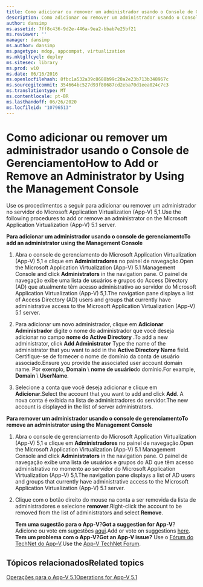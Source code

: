 ```yaml
---
title: Como adicionar ou remover um administrador usando o Console de Gerenciamento
description: Como adicionar ou remover um administrador usando o Console de Gerenciamento
author: dansimp
ms.assetid: 7ff8c436-9d2e-446a-9ea2-bbab7e25bf21
ms.reviewer: ''
manager: dansimp
ms.author: dansimp
ms.pagetype: mdop, appcompat, virtualization
ms.mktglfcycl: deploy
ms.sitesec: library
ms.prod: w10
ms.date: 06/16/2016
ms.openlocfilehash: 8fbc1a532a39c8688b99c28a2e23b713b348967c
ms.sourcegitcommit: 354664bc527d93f80687cd2eba70d1eea024c7c3
ms.translationtype: MT
ms.contentlocale: pt-BR
ms.lasthandoff: 06/26/2020
ms.locfileid: "10796513"
---
```

# <span data-ttu-id="55766-103">Como adicionar ou remover um administrador usando o Console de Gerenciamento</span><span class="sxs-lookup"><span data-stu-id="55766-103">How to Add or Remove an Administrator by Using the Management Console</span></span>


<span data-ttu-id="55766-104">Use os procedimentos a seguir para adicionar ou remover um administrador no servidor do Microsoft Application Virtualization (App-V) 5,1.</span><span class="sxs-lookup"><span data-stu-id="55766-104">Use the following procedures to add or remove an administrator on the Microsoft Application Virtualization (App-V) 5.1 server.</span></span>

**<span data-ttu-id="55766-105">Para adicionar um administrador usando o console de gerenciamento</span><span class="sxs-lookup"><span data-stu-id="55766-105">To add an administrator using the Management Console</span></span>**

1.  <span data-ttu-id="55766-106">Abra o console de gerenciamento do Microsoft Application Virtualization (App-V) 5,1 e clique em **Administradores** no painel de navegação.</span><span class="sxs-lookup"><span data-stu-id="55766-106">Open the Microsoft Application Virtualization (App-V) 5.1 Management Console and click **Administrators** in the navigation pane.</span></span> <span data-ttu-id="55766-107">O painel de navegação exibe uma lista de usuários e grupos do Access Directory (AD) que atualmente têm acesso administrativo ao servidor do Microsoft Application Virtualization (App-V) 5,1.</span><span class="sxs-lookup"><span data-stu-id="55766-107">The navigation pane displays a list of Access Directory (AD) users and groups that currently have administrative access to the Microsoft Application Virtualization (App-V) 5.1 server.</span></span>

2.  <span data-ttu-id="55766-108">Para adicionar um novo administrador, clique em **Adicionar Administrador** digite o nome do administrador que você deseja adicionar no campo **nome do Active Directory** .</span><span class="sxs-lookup"><span data-stu-id="55766-108">To add a new administrator, click **Add Administrator** Type the name of the administrator that you want to add in the **Active Directory Name** field.</span></span> <span data-ttu-id="55766-109">Certifique-se de fornecer o nome de domínio da conta de usuário associado.</span><span class="sxs-lookup"><span data-stu-id="55766-109">Ensure you provide the associated user account domain name.</span></span> <span data-ttu-id="55766-110">Por exemplo, **Domain**  \\  **nome de usuário**do domínio.</span><span class="sxs-lookup"><span data-stu-id="55766-110">For example, **Domain** \\ **UserName**.</span></span>

3.  <span data-ttu-id="55766-111">Selecione a conta que você deseja adicionar e clique em **Adicionar**.</span><span class="sxs-lookup"><span data-stu-id="55766-111">Select the account that you want to add and click **Add**.</span></span> <span data-ttu-id="55766-112">A nova conta é exibida na lista de administradores do servidor.</span><span class="sxs-lookup"><span data-stu-id="55766-112">The new account is displayed in the list of server administrators.</span></span>

**<span data-ttu-id="55766-113">Para remover um administrador usando o console de gerenciamento</span><span class="sxs-lookup"><span data-stu-id="55766-113">To remove an administrator using the Management Console</span></span>**

1.  <span data-ttu-id="55766-114">Abra o console de gerenciamento do Microsoft Application Virtualization (App-V) 5,1 e clique em **Administradores** no painel de navegação.</span><span class="sxs-lookup"><span data-stu-id="55766-114">Open the Microsoft Application Virtualization (App-V) 5.1 Management Console and click **Administrators** in the navigation pane.</span></span> <span data-ttu-id="55766-115">O painel de navegação exibe uma lista de usuários e grupos do AD que têm acesso administrativo no momento ao servidor do Microsoft Application Virtualization (App-V) 5,1.</span><span class="sxs-lookup"><span data-stu-id="55766-115">The navigation pane displays a list of AD users and groups that currently have administrative access to the Microsoft Application Virtualization (App-V) 5.1 server.</span></span>

2.  <span data-ttu-id="55766-116">Clique com o botão direito do mouse na conta a ser removida da lista de administradores e selecione **remover**.</span><span class="sxs-lookup"><span data-stu-id="55766-116">Right-click the account to be removed from the list of administrators and select **Remove**.</span></span>

    <span data-ttu-id="55766-117">**Tem uma sugestão para o App-V**?</span><span class="sxs-lookup"><span data-stu-id="55766-117">**Got a suggestion for App-V**?</span></span> <span data-ttu-id="55766-118">Adicione ou vote em sugestões [aqui](http://appv.uservoice.com/forums/280448-microsoft-application-virtualization).</span><span class="sxs-lookup"><span data-stu-id="55766-118">Add or vote on suggestions [here](http://appv.uservoice.com/forums/280448-microsoft-application-virtualization).</span></span> **<span data-ttu-id="55766-119">Tem um problema com o App-V?</span><span class="sxs-lookup"><span data-stu-id="55766-119">Got an App-V issue?</span></span>** <span data-ttu-id="55766-120">Use o [Fórum do TechNet do App-V](https://social.technet.microsoft.com/Forums/home?forum=mdopappv).</span><span class="sxs-lookup"><span data-stu-id="55766-120">Use the [App-V TechNet Forum](https://social.technet.microsoft.com/Forums/home?forum=mdopappv).</span></span>

## <span data-ttu-id="55766-121">Tópicos relacionados</span><span class="sxs-lookup"><span data-stu-id="55766-121">Related topics</span></span>


[<span data-ttu-id="55766-122">Operações para o App-V 5.1</span><span class="sxs-lookup"><span data-stu-id="55766-122">Operations for App-V 5.1</span></span>](operations-for-app-v-51.md)

 

 





